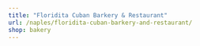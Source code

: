 ```yaml
---
title: "Floridita Cuban Barkery & Restaurant"
url: /naples/floridita-cuban-barkery-and-restaurant/
shop: bakery
---
```

